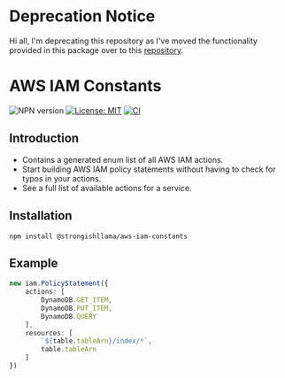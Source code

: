 # Deprecation Notice

Hi all, I'm deprecating this repository as I've moved the functionality provided in this package over to this [repository](https://github.com/strongishllama/terraform-cdk-constructs).

# AWS IAM Constants

![NPN version](https://img.shields.io/npm/v/@strongishllama/aws-iam-constants)
[![License: MIT](https://img.shields.io/badge/License-MIT-yellow.svg)](https://raw.githubusercontent.com/strongishllama/aws-iam-constants/main/LICENSE)
[![CI](https://github.com/strongishllama/aws-iam-constants/actions/workflows/ci.yaml/badge.svg)](https://github.com/strongishllama/aws-iam-constants/actions/workflows/ci.yaml)

## Introduction
* Contains a generated enum list of all AWS IAM actions.
* Start building AWS IAM policy statements without having to check for typos in your actions.
* See a full list of available actions for a service.

## Installation
```
npm install @strongishllama/aws-iam-constants
```

## Example
```ts
new iam.PolicyStatement({
    actions: [
        DynamoDB.GET_ITEM,
        DynamoDB.PUT_ITEM,
        DynamoDB.QUERY
    ],
    resources: [
        `${table.tableArn}/index/*`,
        table.tableArn
    ]
})
```
